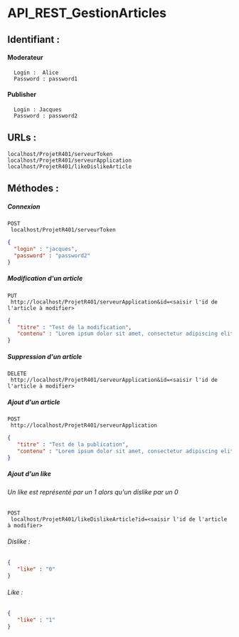 # API_REST_GestionArticles

## Identifiant :

#### Moderateur
```
  Login :  Alice   
  Password : password1
```
#### Publisher
```
  Login : Jacques   
  Password : password2
```
 ## URLs :
 ```
 localhost/ProjetR401/serveurToken
 localhost/ProjetR401/serveurApplication
 localhost/ProjetR401/likeDislikeArticle
 ```
 ## Méthodes :
 ##### Connexion 
 ```
 POST
  localhost/ProjetR401/serveurToken
 ```
 ```json
 {
   "login" : "jacques",
   "password" : "password2"
 }
 ```
 
 ##### Modification d'un article 
 ```
 PUT
  http://localhost/ProjetR401/serveurApplication&id=<saisir l'id de l'article à modifier>
 ```
 ```json
 {
    "titre" : "Test de la modification",
    "contenu" : "Lorem ipsum dolor sit amet, consectetur adipiscing elit, sed do eiusmod tempor incididunt ut labore et dolore magna aliqua. Ut enim ad minim veniam,                    quis nostrud exercitation ullamco laboris nisi ut aliquip ex ea commodo consequat. Duis aute irure dolor in reprehenderit in voluptate velit esse                      cillum dolore eu fugiat nulla pariatur. Excepteur sint occaecat cupidatat non proident, sunt in culpa qui officia desesqdsqsdqrunt mollit anim id est                  laborum."
 }
 ```
 ##### Suppression d'un article 
 ```
 DELETE
  http://localhost/ProjetR401/serveurApplication&id=<saisir l'id de l'article à modifier>
 ```
 ##### Ajout d'un article 
 ```
 POST
  http://localhost/ProjetR401/serveurApplication
 ```
 ```json
 {
    "titre" : "Test de la publication",
    "contenu" : "Lorem ipsum dolor sit amet, consectetur adipiscing elit, sed do eiusmod tempor incididunt ut labore et dolore magna aliqua. Ut enim ad minim veniam, quis nostrud exercitation ullamco laboris nisi ut aliquip ex ea commodo consequat. Duis aute irure dolor in reprehenderit in voluptate velit esse cillum dolore eu fugiat nulla pariatur. Excepteur sint occaecat cupidatat non proident, sunt in culpa qui officia deserunt mollit anim id est laborum."
 }
 ```
 ##### Ajout d'un like
 ###### Un like est représenté par un 1 alors qu'un dislike par un 0
 ```
 POST
  localhost/ProjetR401/likeDislikeArticle?id=<saisir l'id de l'article à modifier>
 ```
 ###### Dislike : 
 ```json
 {
    "like" : "0"
 }
 ```
 ###### Like : 
 ```json
 {
    "like" : "1"
 }
 ```
 
 
 
